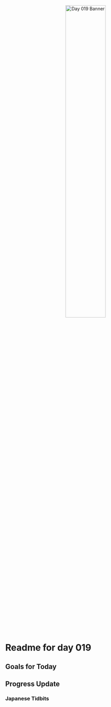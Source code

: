 <div align="center">
 <img src="../Images/image_019.jpg" alt="Day 019 Banner" width="50%">
</div>

# Readme for day 019

## Goals for Today

## Progress Update

### Japanese Tidbits

